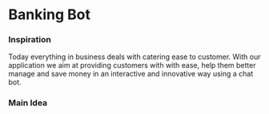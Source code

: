 <h1> Banking Bot </h1>

<h3> Inspiration </h3>
<p>Today everything in business deals with catering ease to customer. With our application we aim at providing customers with with ease, help them better manage and save money in an interactive and innovative way using a chat bot. </p>

<h3> Main Idea </h3>
